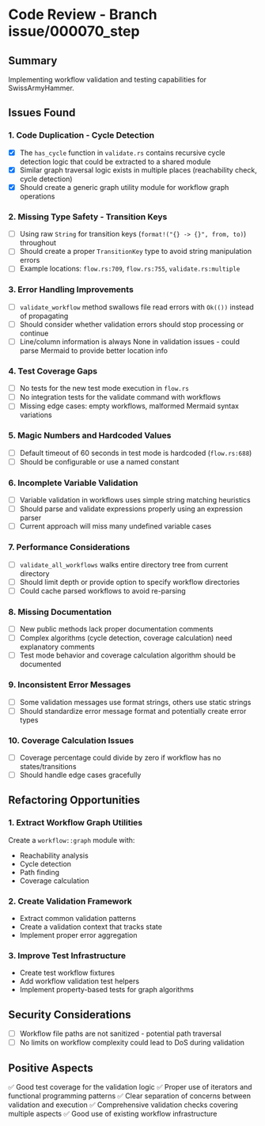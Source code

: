 # Code Review - Branch issue/000070_step

## Summary
Implementing workflow validation and testing capabilities for SwissArmyHammer.

## Issues Found

### 1. Code Duplication - Cycle Detection
- [x] The `has_cycle` function in `validate.rs` contains recursive cycle detection logic that could be extracted to a shared module
- [x] Similar graph traversal logic exists in multiple places (reachability check, cycle detection)
- [x] Should create a generic graph utility module for workflow graph operations

### 2. Missing Type Safety - Transition Keys
- [ ] Using raw `String` for transition keys (`format!("{} -> {}", from, to)`) throughout
- [ ] Should create a proper `TransitionKey` type to avoid string manipulation errors
- [ ] Example locations: `flow.rs:709`, `flow.rs:755`, `validate.rs:multiple`

### 3. Error Handling Improvements
- [ ] `validate_workflow` method swallows file read errors with `Ok(())` instead of propagating
- [ ] Should consider whether validation errors should stop processing or continue
- [ ] Line/column information is always None in validation issues - could parse Mermaid to provide better location info

### 4. Test Coverage Gaps
- [ ] No tests for the new test mode execution in `flow.rs`
- [ ] No integration tests for the validate command with workflows
- [ ] Missing edge cases: empty workflows, malformed Mermaid syntax variations

### 5. Magic Numbers and Hardcoded Values
- [ ] Default timeout of 60 seconds in test mode is hardcoded (`flow.rs:688`)
- [ ] Should be configurable or use a named constant

### 6. Incomplete Variable Validation
- [ ] Variable validation in workflows uses simple string matching heuristics
- [ ] Should parse and validate expressions properly using an expression parser
- [ ] Current approach will miss many undefined variable cases

### 7. Performance Considerations
- [ ] `validate_all_workflows` walks entire directory tree from current directory
- [ ] Should limit depth or provide option to specify workflow directories
- [ ] Could cache parsed workflows to avoid re-parsing

### 8. Missing Documentation
- [ ] New public methods lack proper documentation comments
- [ ] Complex algorithms (cycle detection, coverage calculation) need explanatory comments
- [ ] Test mode behavior and coverage calculation algorithm should be documented

### 9. Inconsistent Error Messages
- [ ] Some validation messages use format strings, others use static strings
- [ ] Should standardize error message format and potentially create error types

### 10. Coverage Calculation Issues
- [ ] Coverage percentage could divide by zero if workflow has no states/transitions
- [ ] Should handle edge cases gracefully

## Refactoring Opportunities

### 1. Extract Workflow Graph Utilities
Create a `workflow::graph` module with:
- Reachability analysis
- Cycle detection  
- Path finding
- Coverage calculation

### 2. Create Validation Framework
- Extract common validation patterns
- Create a validation context that tracks state
- Implement proper error aggregation

### 3. Improve Test Infrastructure  
- Create test workflow fixtures
- Add workflow validation test helpers
- Implement property-based tests for graph algorithms

## Security Considerations
- [ ] Workflow file paths are not sanitized - potential path traversal
- [ ] No limits on workflow complexity could lead to DoS during validation

## Positive Aspects
✅ Good test coverage for the validation logic
✅ Proper use of iterators and functional programming patterns
✅ Clear separation of concerns between validation and execution
✅ Comprehensive validation checks covering multiple aspects
✅ Good use of existing workflow infrastructure
